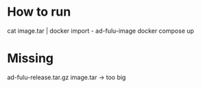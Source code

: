 # How to run

cat image.tar | docker import - ad-fulu-image
docker compose up

# Missing
ad-fulu-release.tar.gz
image.tar
-> too big